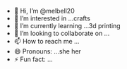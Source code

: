 - 👋 Hi, I’m @melbell20
- 👀 I’m interested in ...crafts
- 🌱 I’m currently learning ...3d printing
- 💞️ I’m looking to collaborate on ...
- 📫 How to reach me ...
- 😄 Pronouns: ...she her
- ⚡ Fun fact: ...

<!---
melbell20/melbell20 is a ✨ special ✨ repository because its `README.md` (this file) appears on your GitHub profile.
You can click the Preview link to take a look at your changes.
--->
